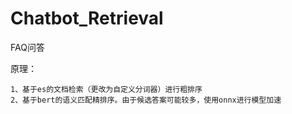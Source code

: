 # Chatbot_Retrieval
FAQ问答


原理：
    
    1、基于es的文档检索（更改为自定义分词器）进行粗排序
    2、基于bert的语义匹配精排序。由于候选答案可能较多，使用onnx进行模型加速